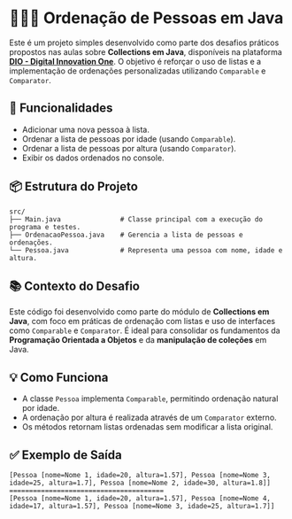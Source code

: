 # 🧑‍🤝‍🧑 Ordenação de Pessoas em Java

Este é um projeto simples desenvolvido como parte dos desafios práticos propostos nas aulas sobre **Collections em Java**, disponíveis na plataforma **[DIO - Digital Innovation One](https://www.dio.me/)**. O objetivo é reforçar o uso de listas e a implementação de ordenações personalizadas utilizando `Comparable` e `Comparator`.

## 🧠 Funcionalidades

* Adicionar uma nova pessoa à lista.
* Ordenar a lista de pessoas por idade (usando `Comparable`).
* Ordenar a lista de pessoas por altura (usando `Comparator`).
* Exibir os dados ordenados no console.

## 📦 Estrutura do Projeto

```
src/
├── Main.java               # Classe principal com a execução do programa e testes.
├── OrdenacaoPessoa.java    # Gerencia a lista de pessoas e ordenações.
└── Pessoa.java             # Representa uma pessoa com nome, idade e altura.
```

## 📚 Contexto do Desafio

Este código foi desenvolvido como parte do módulo de **Collections em Java**, com foco em práticas de ordenação com listas e uso de interfaces como `Comparable` e `Comparator`. É ideal para consolidar os fundamentos da **Programação Orientada a Objetos** e da **manipulação de coleções** em Java.

## 💡 Como Funciona

* A classe `Pessoa` implementa `Comparable`, permitindo ordenação natural por idade.
* A ordenação por altura é realizada através de um `Comparator` externo.
* Os métodos retornam listas ordenadas sem modificar a lista original.

## ✅ Exemplo de Saída

```
[Pessoa [nome=Nome 1, idade=20, altura=1.57], Pessoa [nome=Nome 3, idade=25, altura=1.7], Pessoa [nome=Nome 2, idade=30, altura=1.8]]
=======================================
[Pessoa [nome=Nome 1, idade=20, altura=1.57], Pessoa [nome=Nome 4, idade=17, altura=1.57], Pessoa [nome=Nome 3, idade=25, altura=1.7]]
```
